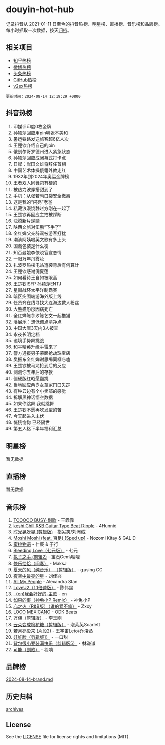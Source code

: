 # douyin-hot-hub

记录抖音从 2021-01-11 日至今的抖音热榜、明星榜、直播榜、音乐榜和品牌榜。每小时抓取一次数据，按天[归档](archives)。

## 相关项目

- [知乎热榜](https://github.com/lonnyzhang423/zhihu-hot-hub)
- [微博热榜](https://github.com/lonnyzhang423/weibo-hot-hub)
- [头条热榜](https://github.com/lonnyzhang423/toutiao-hot-hub)
- [GitHub热榜](https://github.com/lonnyzhang423/github-hot-hub)
- [v2ex热榜](https://github.com/lonnyzhang423/v2ex-hot-hub)


`更新时间：2024-08-14 12:19:29 +0800`

## 抖音热榜

1. 印媒评印度0枚金牌
1. 孙颖莎回应用pin哄张本美和
1. 暑运铁路发送旅客超6亿人次
1. 王楚钦介绍自己的pin
1. 俄别尔哥罗德州进入紧急状态
1. 孙颖莎回应成闭幕式打卡点
1. 日媒：岸田文雄将辞任首相
1. 中国艺术体操俄籍外教走红
1. 1932年到2024年奥运金牌榜
1. 王者双人同舞包有梗的
1. 被热力波穿搭甜到了
1. 手机：从张若昀口袋安全撤离
1. 这是我的“闪亮”老爸
1. 私藏浪漫饶静赵方刚在一起了
1. 王楚钦再回应主拍被踩断
1. 沈腾新片逆鳞
1. 陕西文旅对伍鹏“下手了”
1. 全红婵父亲辟谣被游客打扰
1. 潮汕阿姨唱英文歌有多上头
1. 国潮包装是什么梗
1. 知否曼娘李依晓官宣恋情
1. 一眼万年丹霞妆
1. 扎波罗热核电站遭袭背后有何算计
1. 王楚钦感谢倪夏莲
1. 如何看待王自如被限高
1. 王楚钦ISFP 孙颖莎ENTJ
1. 星街战环太平洋制霸赛
1. 暗区突围端游海外版上线
1. 任贤齐在线寻找大连海边救人粉丝
1. 大熊猫彤彤因病死亡
1. 全红婵陈芋汐陈艺文一起撸猫
1. 潘展乐：想低调点清净点
1. 中国大唐3天内3人被查
1. 永夜长明定档
1. 谧境手势舞挑战
1. 和平精英升级手雷来了
1. 警方通报男子蒙面抢劫珠宝店
1. 樊振东全红婵谢思埸同框唠嗑
1. 王楚钦被马龙抡到后的反应
1. 测测你五年后的存款
1. 僵硬版红昭愿翻跳
1. 当地回应两岁女童家门口失踪
1. 有种云边有个小卖部的感觉
1. 拆解黑神话悟空数据
1. 如果你跳舞 我就跳舞
1. 王楚钦不愿再吃发型的苦
1. 今天起进入末伏
1. 恍恍惚惚 已经隔世
1. 第五人格下半年福利汇总

## 明星榜

暂无数据

## 直播榜

暂无数据

## 音乐榜

1. [TOOOOO BUSY-副歌](https://sf5-hl-cdn-tos.douyinstatic.com/obj/tos-cn-ve-2774/o0fmjGZetNDjSM5EimFs2QlzBg30YgByJMRQrC) - 王霏霏
1. [keshi Chill R&B Guitar Type Beat Ripple](https://sf5-hl-cdn-tos.douyinstatic.com/obj/tos-cn-ve-2774/okQIfmitAB3HpgZQo0YCEFEACcDhQngn0fkFIC) - 4Hunnid
1. [时光晃呀晃 (剪辑版)](https://sf5-hl-cdn-tos.douyinstatic.com/obj/tos-cn-ve-2774/o8ACeQem3gwI1x3GIYGAfKG0LJebKFRJDwRwyW) - 指尖笑/刘洲成
1. [Moshi Moshi (feat. 百足) [Sped up]](https://sf5-hl-cdn-tos.douyinstatic.com/obj/tos-cn-ve-2774/ocCPFQcXJLeroaIdQLIGAoeeYM3OAUYGDguHXz) - Nozomi Kitay & GAL D
1. [蜜桃物语](https://sf5-hl-cdn-tos.douyinstatic.com/obj/tos-cn-ve-2774/oIhOSCZtIACtYU4XQkngiW9kCBfVD1Fz9IYeqL) - 仁辰 & 于行
1. [Bleeding Love（七元版）](https://sf5-hl-cdn-tos.douyinstatic.com/obj/tos-cn-ve-2774/oEgC9eZFHQ1MfSRnrfkzFp8AayDWqAQMABBgUs) - 七元
1. [执子之手 (剪辑2)](https://sf5-hl-cdn-tos.douyinstatic.com/obj/tos-cn-ve-2774/oUoZLQjCc31XzqsBnBQUNgeKtYPBcgbFDwtfcu) - 宝石Gem\哩哩
1. [快乐恰恰（间奏）](https://sf3-cdn-tos.douyinstatic.com/obj/tos-cn-ve-2774/oMesum3HvWQXJxuMFeVYzf54o2QzH5aEBPOCAn) - MaksJ
1. [夏天的风（纯音乐） （剪辑版）](https://sf5-hl-cdn-tos.douyinstatic.com/obj/tos-cn-ve-2774/oUzLjBZZFQAoNRmGokEeD5zfQCObp6UeFAnTa6) - gusing CC
1. [夜空中最亮的星](https://sf5-hl-cdn-tos.douyinstatic.com/obj/tos-cn-ve-2774/o4IfgGwqqnFeXEMGaS8JBzJAdayAaCeoxqbjCD) - 刘佳兴
1. [All My People](https://sf5-hl-cdn-tos.douyinstatic.com/obj/tos-cn-ve-2774/c7773e6b7c3f4bd9b26cd85b0cfa4eff) - Alexandra Stan
1. [LoveU2（1.1倍速版）](https://sf5-hl-cdn-tos.douyinstatic.com/obj/tos-cn-ve-2774/oQMeDffLaEmgMwgCOEMAFCI6INzoFPgWdD0rsa) - 陈伟霆
1. [（en)我会好好的-主歌](https://sf3-cdn-tos.douyinstatic.com/obj/tos-cn-ve-2774/oUrYpIdrvCbA8m8yAZjbMWjUkL6tiinWMkBTs) - en
1. [如果的事（神兔小P Remix）](https://sf5-hl-cdn-tos.douyinstatic.com/obj/tos-cn-ve-2774/okHtAffz3g4ZB0BMQn9iC9BC6AciI3xCmgQTqt) - 神兔小P
1. [心之火（R&B版）（谁的爱不疯）](https://sf6-cdn-tos.douyinstatic.com/obj/tos-cn-ve-2774/okemkEDaIBBE3OosftCgMxlFkLQZRw37t36ZQv) - Zxxy
1. [LOCO MEXICANO](https://sf3-cdn-tos.douyinstatic.com/obj/tos-cn-ve-2774/owxVoxJorA4ILBfsMAjU6t7O1xW9w0tS7EYzh6) - ODK Beats
1. [万疆（剪辑版）](https://sf6-cdn-tos.douyinstatic.com/obj/tos-cn-ve-2774/ooG7oVgFlDTelKCjCsTTobQvbdtj1BBQXnfZd8) - 李玉刚
1. [云朵变成棉花糖（剪辑版）](https://sf5-hl-cdn-tos.douyinstatic.com/obj/tos-cn-ve-2774/o8LC84GQLALFfXeyJmh8KE61byVQYMMeAZLfEI) - 泡芙芙Scarlett
1. [若月亮没来 (片段2)](https://sf5-hl-cdn-tos.douyinstatic.com/obj/tos-cn-ve-2774/ocQavLLjkCOeDxGyYeIMGgNAIwJ0QXE1Ve3Fzv) - 王宇宙Leto/乔浚丞
1. [娃娃脸（剪辑版1）](https://sf3-cdn-tos.douyinstatic.com/obj/tos-cn-ve-2774/oIimSCgQoNUePTAZ1Ba7TeADY4KetGYsVFeaaB) - 一口甜
1. [背包很小要装满快乐（剪辑版5）](https://sf5-hl-cdn-tos.douyinstatic.com/obj/tos-cn-ve-2774/oUqSJIiBjw2pxsBAiQRmkbZGJrlGCMBPpIW90) - 林谦谦
1. [可能（副歌）](https://sf3-cdn-tos.douyinstatic.com/obj/tos-cn-ve-2774/cde1731888894259b333569393c2fb51) - 程响

## 品牌榜

[2024-08-14-brand.md](archives/2024-08-14-brand.md)

## 历史归档

[archives](archives)

## License

See the [LICENSE](LICENSE) file for license rights and limitations (MIT).
